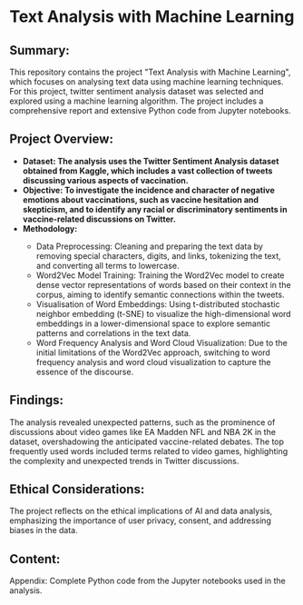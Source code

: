 # Text Analysis with Machine Learning
<h2>Summary:</h2>
This repository contains the project "Text Analysis with Machine Learning", which focuses on analysing text data using machine learning techniques. For this project, twitter sentiment analysis dataset was selected and explored using a machine learning algorithm. The project includes a comprehensive report and extensive Python code from Jupyter notebooks.

<h2>Project Overview:</h2>
  <ul>
      <li><b>Dataset: The analysis uses the Twitter Sentiment Analysis dataset obtained from Kaggle, which includes a vast collection of tweets discussing various aspects of vaccination.</b></li>
      <li><b>Objective: To investigate the incidence and character of negative emotions about vaccinations, such as vaccine hesitation and skepticism, and to identify any racial or discriminatory sentiments in vaccine-related discussions on Twitter.</b></li>
      <li><b>Methodology:</b></li>
          <ul>
              <li>Data Preprocessing: Cleaning and preparing the text data by removing special characters, digits, and links, tokenizing the text, and converting all terms to lowercase.</li>
              <li>Word2Vec Model Training: Training the Word2Vec model to create dense vector representations of words based on their context in the corpus, aiming to identify semantic connections within the tweets.</li>
              <li>Visualisation of Word Embeddings: Using t-distributed stochastic neighbor embedding (t-SNE) to visualize the high-dimensional word embeddings in a lower-dimensional space to explore semantic patterns and correlations in the text data.</li>
              <li>Word Frequency Analysis and Word Cloud Visualization: Due to the initial limitations of the Word2Vec approach, switching to word frequency analysis and word cloud visualization to capture the essence of the discourse.</li>
          </ul>
  </ul>

<h2>Findings:</h2>
The analysis revealed unexpected patterns, such as the prominence of discussions about video games like EA Madden NFL and NBA 2K in the dataset, overshadowing the anticipated vaccine-related debates.
The top frequently used words included terms related to video games, highlighting the complexity and unexpected trends in Twitter discussions.

<h2>Ethical Considerations:</h2>
The project reflects on the ethical implications of AI and data analysis, emphasizing the importance of user privacy, consent, and addressing biases in the data.

<h2>Content:</h2>
Appendix: Complete Python code from the Jupyter notebooks used in the analysis.
